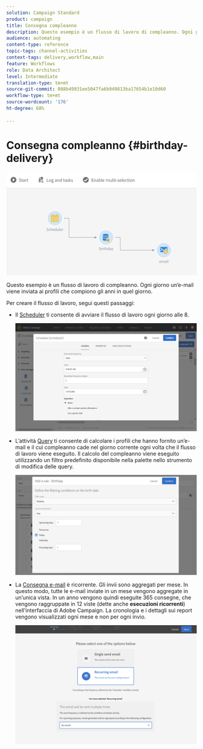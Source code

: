 ```yaml
---
solution: Campaign Standard
product: campaign
title: Consegna compleanno
description: Questo esempio è un flusso di lavoro di compleanno. Ogni giorno un’e-mail viene inviata ai profili che compiono gli anni in quel giorno.
audience: automating
content-type: reference
topic-tags: channel-activities
context-tags: delivery,workflow,main
feature: Workflows
role: Data Architect
level: Intermediate
translation-type: tm+mt
source-git-commit: 088b49931ee5047fa6b949813ba17654b1e10d60
workflow-type: tm+mt
source-wordcount: '176'
ht-degree: 68%

---
```



# Consegna compleanno {#birthday-delivery}

![](assets/wkf_delivery_example_1.png)

Questo esempio è un flusso di lavoro di compleanno. Ogni giorno un’e-mail viene inviata ai profili che compiono gli anni in quel giorno.

Per creare il flusso di lavoro, segui questi passaggi:

* Il [Scheduler](../../automating/using/scheduler.md) ti consente di avviare il flusso di lavoro ogni giorno alle 8.

   ![](assets/wkf_delivery_example_2.png)

* L’attività [Query](../../automating/using/query.md) ti consente di calcolare i profili che hanno fornito un’e-mail e il cui compleanno cade nel giorno corrente ogni volta che il flusso di lavoro viene eseguito. Il calcolo del compleanno viene eseguito utilizzando un filtro predefinito disponibile nella palette nello strumento di modifica delle query.

   ![](assets/wkf_delivery_example_3.png)

* La [Consegna e-mail](../../automating/using/email-delivery.md) è ricorrente. Gli invii sono aggregati per mese. In questo modo, tutte le e-mail inviate in un mese vengono aggregate in un’unica vista. In un anno vengono quindi eseguite 365 consegne, che vengono raggruppate in 12 viste (dette anche **esecuzioni ricorrenti**) nell’interfaccia di Adobe Campaign. La cronologia e i dettagli sui report vengono visualizzati ogni mese e non per ogni invio.

   ![](assets/wkf_delivery_example_4.png)
